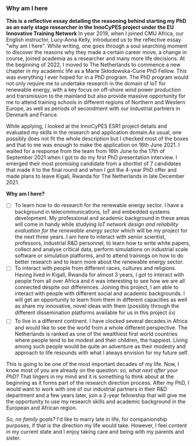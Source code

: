 ### Why am I here

**This is a reflective essay detailing the reasoning behind starting my PhD as an early stage researcher in the InnoCyPES project under the EU Innovative Training Network**
In year 2019, when I joined CMU Africa, our English instructor, Lucy-Anna Kelly, introduced us to the reflective essay "why am I here". While writing, one goes through a soul searching 
moment to discover the reasons why they made a certain career move, a change in course, joined academia as a researcher and many more life decisions. At the beginning of 2022, I moved to 
The Netherlands to commence a new chapter in my academic life as a Marie Skłodowska-Curie PhD Fellow. This was everything I ever hoped for in a PhD program. The PhD program would not only
require me to undertake research in the domain of IoT for renewable energy, with a key focus on off-shore wind power production and transmission to the mainland but also provide massive 
opportunity for me to attend training schools in different regions of Northern and Western Europe, as well as periods of secondment with our industrial partners in Denmark and France. 

While applying, I looked at the InnoCyPES ESR1 project details and evaluated my skills in the research and application domain.As usual, one possibly does not fit the whole description but
I checked most of the boxes and that to me was enough to make the application on 16th June 2021. I waited for a response from the team from 16th June to the 17th of September 2021 when I got 
to do my first PhD presentation interview. I emerged their most promising candidate from a shortlist of 7 candidates that made it to the final round and when I got the 4-year PhD offer and 
made plans to leave Kigali, Rwanda for The Netherlands in late December 2021. 

**Why am I here?**
- [ ] To learn how to do research for the renewable energy sector. I have a background in telecommunications, IoT and embedded systems development. My professional and academic background in these
areas will come in handy while studying *IoT network design and reliability evaluation for the renewable energy sector* which will be my project for the next three years. I am here to interact with 
senior scientist, professors, industrial R&D personnel, to learn how to write white papers, collect and analyse critical data, perform simulations on industrial scale software or simulation platforms,
and to attend trainings on how to do better research and to learn more about the renewable energy sector. 
- [ ] To interact with people from different races, cultures and religions. Having lived in Kigali, Rwanda for almost 3 years, I got to interact with people from all over Africa and it was interesting to 
see how we are all connected despite our differences. Joining this project, I am able to interact with people with different social and academic backgrounds. I will get an opportunity to learn from them
in different capacities as well as share my innovative, novel ideas with them (possibly through the different dissemination platforms available for us in this project 👍)
- [ ] To live in a different continent. I have clocked several decades in Africa and would like to see the world from a whole different perspective. The Netherlands is ranked as one of the wealthiest first 
world countries where people tend to be modest and their children, the happiest. Living among such people would be quite an adventure as their modesty and approach to life resounds with what I always envision
for my future self. 

This is going to be one of the most important decades of my life. 
Now, I know most of you are already on the question: 
*so, what next after your PhD?* 
That lingers in my mind and it is something to think about at the beginning as it forms part of the research direction 
process. After my PhD, I would want to work with one of our industrial partners in their R&D department and a few years later, join a 2-year fellowship that will give me the opportunity to use my research skills
and academic background in the European and African region. 

*So, no family goals?*
I'd like to marry late in life, for companionship purposes, if that is the direction my life would take. However, I feel content in my current state and I enjoy taking care and being with my parents and sister. 

